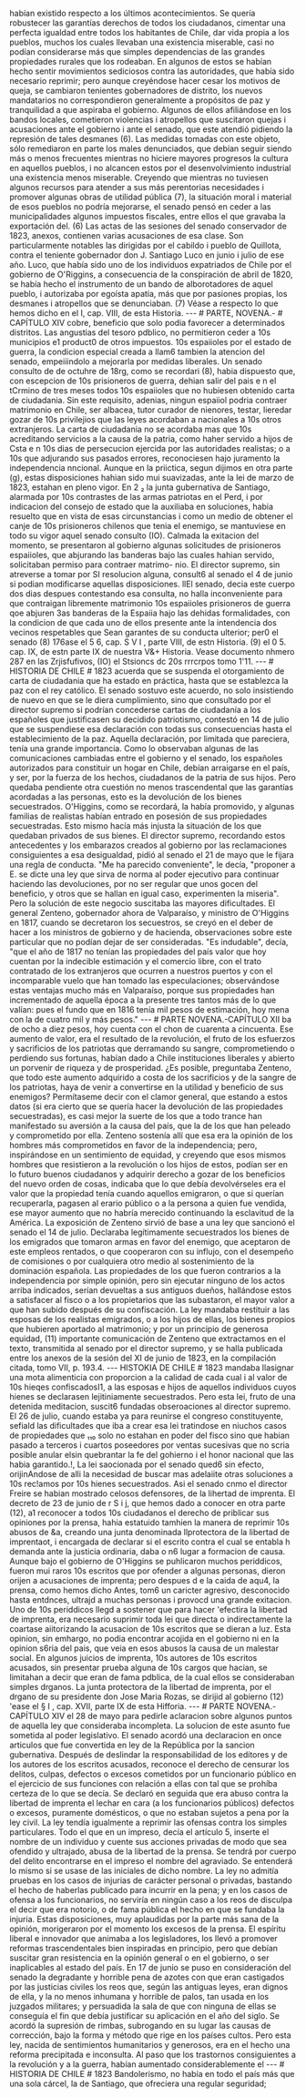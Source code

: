 habían existido respecto a los últimos acontecimientos. Se quería robustecer las garantías derechos de todos los ciudadanos, cimentar una perfecta igualdad entre todos los habitantes de Chile, dar vida propia a los pueblos, muchos los cuales llevaban una existencia miserable, casi no podían considerarse más que simples dependencias de las grandes propiedades rurales que los rodeaban. En algunos de estos se habían hecho sentir movimientos sediciosos contra las autoridades, que había sido necesario reprimir; pero aunque creyéndose hacer cesar los motivos de queja, se cambiaron tenientes gobernadores de distrito, los nuevos mandatarios no correspondieron generalmente a propósitos de paz y tranquilidad a que aspiraba el gobierno. Algunos de ellos afiliándose en los bandos locales, cometieron violencias i atropellos que suscitaron quejas i acusaciones ante el gobierno i ante el senado, que este atendió pidiendo la represión de tales desmanes (6). Las medidas tomadas con este objeto, sólo remediaron en parte los males denunciados, que debían seguir siendo más o menos frecuentes mientras no hiciere mayores progresos la cultura en aquellos pueblos, i no alcancen estos por el desenvolvimiento industrial una existencia menos miserable. Creyendo que mientras no tuviesen algunos recursos para atender a sus más perentorias necesidades i promover algunas obras de utilidad pública (7), la situación moral i material de esos pueblos no podría mejorarse, el senado pensó en ceder a las municipalidades algunos impuestos fiscales, entre ellos el que gravaba la exportación del. (6) Las actas de las sesiones del senado conservador de 1823, anexos, contienen varias acusaciones de esa clase. Son particularmente notables las dirigidas por el cabildo i pueblo de Quillota, contra el teniente gobernador don J. Santiago Luco en junio i julio de ese año. Luco, que había sido uno de los individuos expatriados de Chile por el gobierno de O'Riggins, a consecuencia de la conspiración de abril de 1820, se había hecho el instrumento de un bando de alborotadores de aquel pueblo, i autorizaba por egoísta apatía, más que por pasiones propias, los desmanes i atropellos que se denunciaban. (7) Véase a respecto lo que hemos dicho en el I, cap. VIII, de esta Historia. --- # PARTE, NOVENA.- # CAPÍTULO XIV cobre, beneficio que solo podia favorecer a determinados distritos. Las angustias del tesoro pdblico, no permitieron ceder a 10s municipios e1 product0 de otros impuestos. 10s espaiioles por el estado de guerra, la condicion especial creada a llam6 tambien la atencion del senado, empeiiindolo a mejorarla por medidas liberales. Un senado consulto de de octuhre de 18rg, como se recordari (8), habia dispuesto que, con escepcion de 10s prisioneros de guerra, dehian salir del pais e n el tCrmino de tres meses todos 10s espaiioles que no hubiesen obtenido carta de ciudadania. Sin este requisito, adenias, ningun espaiiol podria contraer matrimonio en Chile, ser albacea, tutor curador de nienores, testar, lieredar gozar de 10s privilejios que las leyes acordaban a nacionales a 10s otros extranjeros. La carta de ciudadania no se acordaba mas que 10s acreditando servicios a la causa de la patria, como haher servido a hijos de Csta e n 10s dias de persecucion ejercida por las autoridades realistas; o a 10s que adjurando sus pasados errores, reconociesen hajo juramento la independencia nncional. Aunque en la priictica, segun dijimos en otra parte (g), estas disposiciones hahian sido mui suavizadas, ante la lei de marzo de 1823, estahan en pleno vigor. En 2 ₂ la junta gubernativa de Santiago, alarmada por 10s contrastes de las armas patriotas en el Perd, i por indicacion del consejo de estado que la auxiliaba en soluciones, habia resuelto que en vista de esas circunstancias i como un medio de obtener el canje de 10s prisioneros chilenos que tenia el enemigo, se mantuviese en todo su vigor aquel senado consulto (IO). Calmada la exitacion del momento, se presentaron al gobierno algunas solicitudes de prisioneros espaiioles, que abjurando las banderas bajo las cuales hahian servido, solicitaban permiso para contraer matrimo- nio. El director supremo, sin atreverse a tomar por SI resolucion alguna, consult6 al senado el 4 de junio si podian modificarse aquellas disposiciones. llEl senado, decia este cuerpo dos dias despues contestando esa consulta, no halla inconveniente para que contraigan libremente matrimonio 10s espaiioles prisioneros de guerra qoe abjuren 3as banderas de la Espaiia hajo las dehidas formalidades, con la condicion de que cada uno de ellos presente ante la intendencia dos vecinos respetables que Sean garantes de su conducta ulterior; per0 el senado (8) 176ase el 5 6, cap. S V I , parte VIII, de estn Historia. (9) el 0 5. cap. IX, de estn parte IX de nuestra V&#x26;+ Historia. Vease documento nhmero 287 en las Zrjisfufivos, (IO) el Stsioncs dc 20s rrrcrpos tomo 1'11. --- # HISTORIA DE CHILE # 1823 acuerda que se suspenda el otorgamiento de carta de ciudadania que ha estado en práctica, hasta que se establezca la paz con el rey católico. El senado sostuvo este acuerdo, no solo insistiendo de nuevo en que se le diera cumplimiento, sino que consultado por el director supremo si podrían concederse cartas de ciudadanía a los españoles que justificasen su decidido patriotismo, contestó en 14 de julio que se suspendiese esa declaración con todas sus consecuencias hasta el establecimiento de la paz. Aquella declaración, por limitada que pareciera, tenía una grande importancia. Como lo observaban algunas de las comunicaciones cambiadas entre el gobierno y el senado, los españoles autorizados para constituir un hogar en Chile, debían arraigarse en el país, y ser, por la fuerza de los hechos, ciudadanos de la patria de sus hijos. Pero quedaba pendiente otra cuestión no menos trascendental que las garantías acordadas a las personas, esto es la devolución de los bienes secuestrados. O'Higgins, como se recordará, la había promovido, y algunas familias de realistas habían entrado en posesión de sus propiedades secuestradas. Esto mismo hacía más injusta la situación de los que quedaban privados de sus bienes. El director supremo, recordando estos antecedentes y los embarazos creados al gobierno por las reclamaciones consiguientes a esa desigualdad, pidió al senado el 21 de mayo que le fijara una regla de conducta. "Me ha parecido conveniente", le decía, "proponer a E. se dicte una ley que sirva de norma al poder ejecutivo para continuar haciendo las devoluciones, por no ser regular que unos gocen del beneficio, y otros que se hallan en igual caso, experimenten la miseria". Pero la solución de este negocio suscitaba las mayores dificultades. El general Zenteno, gobernador ahora de Valparaíso, y ministro de O'Higgins en 1817, cuando se decretaron los secuestros, se creyó en el deber de hacer a los ministros de gobierno y de hacienda, observaciones sobre este particular que no podían dejar de ser consideradas. "Es indudable", decía, "que el año de 1817 no tenían las propiedades del país valor que hoy cuentan por la indecible estimación y el comercio libre, con el trato contratado de los extranjeros que ocurren a nuestros puertos y con el incomparable vuelo que han tomado las especulaciones; observándose estas ventajas mucho más en Valparaíso, porque sus propiedades han incrementado de aquella época a la presente tres tantos más de lo que valían: pues el fundo que en 1816 tenía mil pesos de estimación, hoy mena con la de cuatro mil y más pesos." --- # PARTE NOVENA.-CAPÍTULO XII ba de ocho a diez pesos, hoy cuenta con el chon de cuarenta a cincuenta. Ese aumento de valor, era el resultado de la revolución, el fruto de los esfuerzos y sacrificios de los patriotas que derramando su sangre, comprometiendo o perdiendo sus fortunas, habían dado a Chile instituciones liberales y abierto un porvenir de riqueza y de prosperidad. ¿Es posible, preguntaba Zenteno, que todo este aumento adquirido a costa de los sacrificios y de la sangre de los patriotas, haya de venir a convertirse en la utilidad y beneficio de sus enemigos? Permítaseme decir con el clamor general, que estando a estos datos (si era cierto que se quería hacer la devolución de las propiedades secuestradas), es casi mejor la suerte de los que a todo trance han manifestado su aversión a la causa del país, que la de los que han peleado y comprometido por ella. Zenteno sostenía allí que esa era la opinión de los hombres más comprometidos en favor de la independencia; pero, inspirándose en un sentimiento de equidad, y creyendo que esos mismos hombres que resistieron a la revolución o los hijos de estos, podían ser en lo futuro buenos ciudadanos y adquirir derecho a gozar de los beneficios del nuevo orden de cosas, indicaba que lo que debía devolvérseles era el valor que la propiedad tenía cuando aquellos emigraron, o que si querían recuperarla, pagasen al erario público o a la persona a quien fue vendida, ese mayor aumento que no habría merecido continuando la esclavitud de la América. La exposición de Zenteno sirvió de base a una ley que sancionó el senado el 14 de julio. Declaraba legítimamente secuestrados los bienes de los emigrados que tomaron armas en favor del enemigo, que aceptaron de este empleos rentados, o que cooperaron con su influjo, con el desempeño de comisiones o por cualquiera otro medio al sostenimiento de la dominación española. Las propiedades de los que fueron contrarios a la independencia por simple opinión, pero sin ejecutar ninguno de los actos arriba indicados, serían devueltas a sus antiguos dueños, hallándose estos a satisfacer al fisco o a los propietarios que las subastaron, el mayor valor a que han subido después de su confiscación. La ley mandaba restituir a las esposas de los realistas emigrados, o a los hijos de ellas, los bienes propios que hubieren aportado al matrimonio; y por un principio de generosa equidad, (11) importante comunicación de Zenteno que extractamos en el texto, transmitida al senado por el director supremo, y se halla publicada entre los anexos de la sesión del XI de junio de 1823, en la compilación citada, tomo VII, p. 193.4. --- HISTOKIA DE CHILE # 1823 mandaba llasignar una mota alimenticia con proporcion a la calidad de cada cual i al valor de 10s hieqes confiscadosI1, a las esposas e hijos de aquellos individuos cuyos hienes se declarasen lejitiniamente secuestrados. Pero esta lei, fruto de una detenida meditacion, suscit6 fundadas obseroaciones al director supremo. El 26 de julio, cuando estaba ya para reunirse el congreso constituyente, sefiald las dificultades que iba a crear esa lei tratindose en niuchos casos de propiedades que ₁₁₀ solo no estahan en poder del fisco sino que habian pasado a terceros i cuartos poseedores por ventas sucesivas que no scria posible anular elsin quebrantar la fe del gohierno i el honor nacional que las habia garantido.!, La lei saocionada por el senado qued6 sin efecto, orijinAndose de alli la necesidad de buscar mas adelaiite otras soluciones a 10s rec!amos por 10s hienes secuestrados. Asi el senado cnmo el director Freire se habian mostrado celosos defensores, de la lihertad de imprenta. El decreto de 23 de junio de r S i j, que hemos dado a conocer en otra parte (12), a1 reconocer a todos 10s ciudadanos el derecho de priblicar sus opiniones por la prensa, hahia estatuido tamhien la manera de reprimir 10s abusos de &#x26;a, creando una junta denominada llprotectora de la libertad de imprentaot, i encargada de declarar si el escrito contra el cual se entabla h demanda ante la justicia ordinaria, daba o n6 lugar a formacion de causa. Aunque bajo el gobierno de O'Higgins se puhlicaron muchos periddicos, fueron mui raros 10s escritos que por ofender a algunas personas, dieron orijen a acusaciones de imprenta; pero despues d e la caida de aqu4, la prensa, como hemos dicho Antes, tom6 un caricter agresivo, desconocido hasta entdnces, ultrajd a muchas personas i provocd una grande exitacion. Uno de 10s periddicos llegd a sostener que para hacer 'efectira la libertad de imprenta, era necesario suprimir toda lei que directa o indirectamente la coartase aiitorizando la acusacion de 10s escritos que se dieran a luz. Esta opinion, sin emhargo, no podia encontrar acojida en el gobierno ni en la opinion s6ria del pais, que veia en esos abusos la causa de un malestar social. En algunos juicios de imprenta, 10s autores de 10s escritos acusados, sin presentar prueba alguna de 10s cargos que hacian, se limitahan a decir que eran de fama pdblica, de la cual ellos se consideraban simples drganos. La junta protectora de la libertad de imprenta, por el drgano de su presidente don Jose Maria Rozas, se dirijid al gobierno (12) \'ease el § I , cap. XVII, parte IX de esta Hifforia. --- # PARTE NOVENA.-CAPÍTULO XIV el 28 de mayo para pedirle aclaracion sobre algunos puntos de aquella ley que consideraba incompleta. La solucion de este asunto fue sometida al poder legislativo. El senado acordó una declaracion en once articulos que fue convertida en ley de la República por la sancion gubernativa. Después de deslindar la responsabilidad de los editores y de los autores de los escritos acusados, reconoce el derecho de censurar los delitos, culpas, defectos o excesos cometidos por un funcionario público en el ejercicio de sus funciones con relación a ellas con tal que se prohíba certeza de lo que se decía. Se declaró en seguida que era abuso contra la libertad de imprenta el lechar en cara (a los funcionarios públicos) defectos o excesos, puramente domésticos, o que no estaban sujetos a pena por la ley civil. La ley tendía igualmente a reprimir las ofensas contra los simples particulares. Todo el que en un impreso, decía el artículo 5, inserte el nombre de un individuo y cuente sus acciones privadas de modo que sea ofendido y ultrajado, abusa de la libertad de la prensa. Se tendrá por cuerpo del delito encontrarse en el impreso el nombre del agraviado. Se entenderá lo mismo si se usase de las iniciales de dicho nombre. La ley no admitía pruebas en los casos de injurias de carácter personal o privadas, bastando el hecho de haberlas publicado para incurrir en la pena; y en los casos de ofensa a los funcionarios, no serviría en ningún caso a los reos de disculpa el decir que era notorio, o de fama pública el hecho en que se fundaba la injuria. Estas disposiciones, muy aplaudidas por la parte más sana de la opinión, morigeraron por el momento los excesos de la prensa. El espíritu liberal e innovador que animaba a los legisladores, los llevó a promover reformas trascendentales bien inspiradas en principio, pero que debían suscitar gran resistencia en la opinión general o en el gobierno, o ser inaplicables al estado del país. En 17 de junio se puso en consideración del senado la degradante y horrible pena de azotes con que eran castigados por las justicias civiles los reos que, según las antiguas leyes, eran dignos de ella, y la no menos inhumana y horrible de palos, tan usada en los juzgados militares; y persuadida la sala de que con ninguna de ellas se conseguía el fin que debía justificar su aplicación en el año del siglo. Se acordó la supresión de rimbas, subrogando en su lugar las causas de corrección, bajo la forma y método que rige en los países cultos. Pero esta ley, nacida de sentimientos humanitarios y generosos, era en el hecho una reforma precipitada e inconsulta. Al paso que los trastornos consiguientes a la revolución y a la guerra, habían aumentado considerablemente el --- # HISTORIA DE CHILE # 1823 Bandolerismo, no había en todo el país más que una sola cárcel, la de Santiago, que ofreciera una regular seguridad;